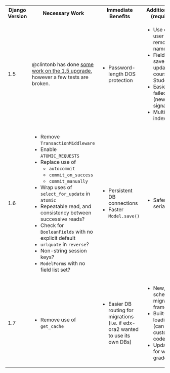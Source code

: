 <table>
<tbody>
<tr>
<th>Django Version</th>
<th>Necessary Work</th>
<th>Immediate Benefits</th>
<th>Additional Benefits (requires work)</th></tr>
<tr>
<td>1.5</td>
<td>@clintonb has done <a href="https://github.com/edx/edx-platform/tree/clintonb/django-upgrade">some work on the 1.5 upgrade</a>, however a few tests are broken.</td>
<td>
<ul>
<li>Password-length DOS protection</li></ul></td>
<td>
<ul>
<li>Use configurable user model to remove first/last name fields</li>
<li>Field subset saves to only update grades on courseware StudentModel</li>
<li>Easier logging of failed logins (new django signal)</li>
<li>Multi-column indexes</li></ul></td></tr>
<tr>
<td>1.6</td>
<td>
<ul>
<li>Remove <code>TransactionMiddleware</code></li>
<li>Enable <code>ATOMIC_REQUESTS</code></li>
<li>Replace use of<br />
<ul>
<li><code>autocommit</code></li>
<li><code>commit_on_success</code></li>
<li><code>commit_manually</code></li></ul></li>
<li>Wrap uses of <code>select_for_update</code> in <code>atomic</code></li>
<li>Repeatable read, and consistency between successive reads?</li>
<li>Check for <code>BooleanFields</code> with no explicit default</li>
<li><code>urlquote</code> in <code>reverse</code>?</li>
<li>Non-string session keys?</li>
<li><code>ModelForms</code> with no field list set?</li></ul></td>
<td>
<ul>
<li>Persistent DB connections</li>
<li>Faster <code>Model.save()</code></li></ul></td>
<td><ul>
<li>Safer session serialization</li></ul></td></tr>
<tr>
<td colspan="1">1.7</td>
<td colspan="1">
<ul>
<li>Remove use of <code>get_cache</code></li></ul></td>
<td colspan="1">
<ul>
<li>Easier DB routing for migrations (i.e. if edx-ora2 wanted to use its own DBs)</li></ul></td>
<td colspan="1">
<ul>
<li>New, better schema migration framework</li>
<li>Built-in app loading startup (can remove custom <code>startup</code> code)</li>
<li>Update_or_create for writing grades to CSM</li></ul></td></tr></tbody></table>